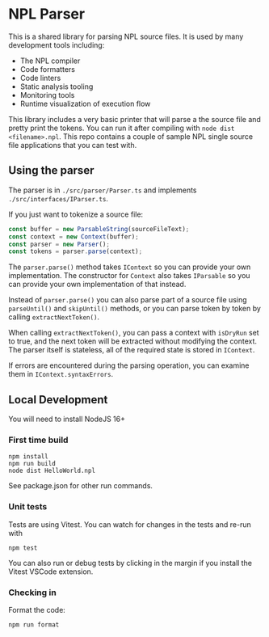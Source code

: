 # NPL Parser

This is a shared library for parsing NPL source files. It is used by many development tools including:
- The NPL compiler
- Code formatters
- Code linters
- Static analysis tooling
- Monitoring tools
- Runtime visualization of execution flow

This library includes a very basic printer that will parse a the source file and pretty print the tokens. You can run it after compiling with `node dist <filename>.npl`. This repo contains a couple of sample NPL single source file applications that you can test with.

## Using the parser

The parser is in `./src/parser/Parser.ts` and implements `./src/interfaces/IParser.ts`.

If you just want to tokenize a source file:

```typescript
const buffer = new ParsableString(sourceFileText);
const context = new Context(buffer);
const parser = new Parser();
const tokens = parser.parse(context);
```

The `parser.parse()` method takes `IContext` so you can provide your own implementation. The constructor
for `Context` also takes `IParsable` so you can provide your own implementation of that instead.

Instead of `parser.parse()` you can also parse part of a source file using `parseUntil()` and `skipUntil()`
methods, or you can parse token by token by calling `extractNextToken()`.

When calling `extractNextToken()`, you can pass a context with `isDryRun` set to true, and the next token
will be extracted without modifying the context. The parser itself is stateless, all of the required state
is stored in `IContext`.

If errors are encountered during the parsing operation, you can examine them in `IContext.syntaxErrors`.

## Local Development

You will need to install NodeJS 16+

### First time build

```shell
npm install
npm run build
node dist HelloWorld.npl
```

See package.json for other run commands.

### Unit tests

Tests are using Vitest. You can watch for changes in the tests and re-run with

```shell
npm test
```

You can also run or debug tests by clicking in the margin if you install the Vitest VSCode extension.

### Checking in

Format the code:

```shell
npm run format
```

